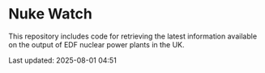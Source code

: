 # Nuke Watch

This repository includes code for retrieving the latest information available on the output of EDF nuclear power plants in the UK.

Last updated: 2025-08-01 04:51